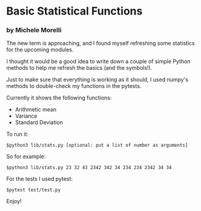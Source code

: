 # Basic Statistical Functions #
### by Michele Morelli ###

The new term is approaching, and I found myself refreshing some statistics for the upcoming modules.

I thought it would be a good idea to write down a couple of simple Python methods to help me refresh the basics (and the symbols!).

Just to make sure that everything is working as it should, I used numpy's methods to double-check my functions  in the pytests.

Currently it shows the following functions:
- Arithmetic mean
- Variance
- Standard Deviation

To run it:

    $python3 lib/stats.py [optional: put a list of number as arguments]

So for example:

    $python3 lib/stats.py 23 32 43 2342 342 34 234 234 2342 34 34

For the tests I used pytest:

    $pytest test/test.py

Enjoy!
